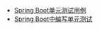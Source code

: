 


* [Spring Boot单元测试用例](https://www.yiibai.com/spring-boot/spring_boot_unit_test_cases.html)
* [Spring Boot中编写单元测试](https://mrbird.cc/Spring-Boot%20TESTing.html)
